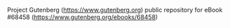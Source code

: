 Project Gutenberg (https://www.gutenberg.org) public repository for
eBook #68458 (https://www.gutenberg.org/ebooks/68458)
